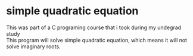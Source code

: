 # simple quadratic equation
This was part of a C programing course that i took during my undegrad study \
This program will solve simple quadratic equation, which means it will not solve imaginary roots.
